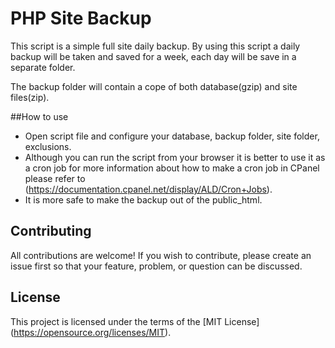 # PHP Site Backup
This script is a simple full site daily backup. By using this script a daily backup will be taken and saved for a week, each day will be save in a separate folder.
 
The backup folder will contain a cope of both database(gzip) and site files(zip).

##How to use
* Open script file and configure your database, backup folder, site folder, exclusions.
* Although you can run the script from your browser it is better to use it as a cron job for more information about how to make a cron job in CPanel please refer to (https://documentation.cpanel.net/display/ALD/Cron+Jobs). 
* It is more safe to make the backup out of the public_html.

## Contributing

All contributions are welcome! If you wish to contribute, please create an issue first so that your feature, problem, or question can be discussed.

## License

This project is licensed under the terms of the [MIT License] (https://opensource.org/licenses/MIT).
